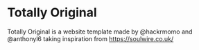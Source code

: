 # Totally Original
Totally Original is a website template made by @hackrmomo and @anthonyl6 taking inspiration from https://soulwire.co.uk/
